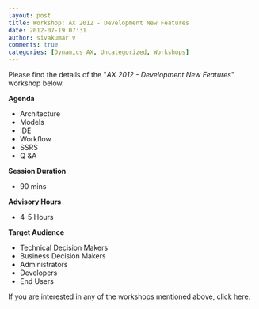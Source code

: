 ```yaml
---
layout: post
title: Workshop: AX 2012 - Development New Features
date: 2012-07-19 07:31
author: sivakumar v
comments: true
categories: [Dynamics AX, Uncategorized, Workshops]
---
```

<p>Please find the details of the "<em>AX 2012 - Development New Features</em>" workshop below.<p><strong>Agenda</strong></p><ul>
<li>Architecture</li>
<li>Models</li>
<li>IDE</li>
<li>Workflow</li>
<li>SSRS</li>
<li>Q &amp;A</li>
</ul><p><strong>Session Duration</strong></p><ul>
<li>90 mins</li>
</ul><p><strong>Advisory Hours</strong></p><ul>
<li>4-5 Hours</li>
</ul><p><strong>Target Audience</strong></p><ul>
<li>Technical Decision Makers</li>
<li>Business Decision Makers</li>
<li>Administrators</li>
<li>Developers</li>
<li>End Users</li>
</ul><p>If you are interested in any of the workshops mentioned above, click <a href="mailto:blog_ptsdynamics@microsoft.com?Subject=Dynamics%20AX%20Workshops%20-%20Registration&amp;Body=PLEASE%20FILL%20IN%20THE%20FOLLOWING%20DETAILS%0A%0AName%3A%0ACompany%20Name%3A%0APartner%20ID%3A%0AContact%20number%3A%0AEmail%20ID%3A%0AProducts%20interested%20in%3A%0ASessions%20interested%20in%3A">here.</a></p></p>

